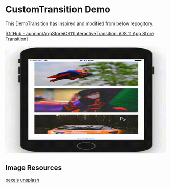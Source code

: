 # CustomTransition Demo

This DemoTransition has inspired and modified from below repogitory.

[[GitHub - aunnnn/AppStoreiOS11InteractiveTransition: iOS 11 App Store Transition](https://github.com/aunnnn/AppStoreiOS11InteractiveTransition)]

![result](https://github.com/kazukisugita/CustomTransition/blob/media/mov.gif)

## Image Resources

[pexels](https://www.pexels.com)
[unsplash](https://unsplash.com)
